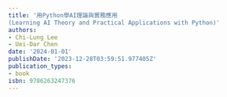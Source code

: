 ```yaml
---
title: '用Python學AI理論與實務應用 
(Learning AI Theory and Practical Applications with Python)'
authors:
- Chi-Lung Lee
- Uei-Dar Chen
date: '2024-01-01'
publishDate: '2023-12-28T03:59:51.977405Z'
publication_types:
- book
isbn: 9786263247376
---
```

